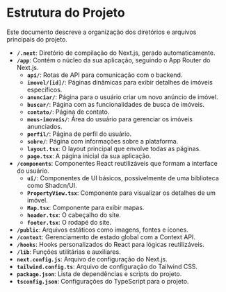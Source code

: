 # Estrutura do Projeto

Este documento descreve a organização dos diretórios e arquivos principais do projeto.

- **`/.next`**: Diretório de compilação do Next.js, gerado automaticamente.
- **`/app`**: Contém o núcleo da sua aplicação, seguindo o App Router do Next.js.
    - **`api/`**: Rotas de API para comunicação com o backend.
    - **`imovel/[id]/`**: Páginas dinâmicas para exibir detalhes de imóveis específicos.
    - **`anunciar/`**: Página para o usuário criar um novo anúncio de imóvel.
    - **`buscar/`**: Página com as funcionalidades de busca de imóveis.
    - **`contato/`**: Página de contato.
    - **`meus-imoveis/`**: Área do usuário para gerenciar os imóveis anunciados.
    - **`perfil/`**: Página de perfil do usuário.
    - **`sobre/`**: Página com informações sobre a plataforma.
    - **`layout.tsx`**: O layout principal que envolve todas as páginas.
    - **`page.tsx`**: A página inicial da sua aplicação.
- **`/components`**: Componentes React reutilizáveis que formam a interface do usuário.
    - **`ui/`**: Componentes de UI básicos, possivelmente de uma biblioteca como Shadcn/UI.
    - **`PropertyView.tsx`**: Componente para visualizar os detalhes de um imóvel.
    - **`Map.tsx`**: Componente para exibir mapas.
    - **`header.tsx`**: O cabeçalho do site.
    - **`footer.tsx`**: O rodapé do site.
- **`/public`**: Arquivos estáticos como imagens, fontes e ícones.
- **`/context`**: Gerenciamento de estado global com a Context API.
- **`/hooks`**: Hooks personalizados do React para lógicas reutilizáveis.
- **`/lib`**: Funções utilitárias e auxiliares.
- **`next.config.js`**: Arquivo de configuração do Next.js.
- **`tailwind.config.ts`**: Arquivo de configuração do Tailwind CSS.
- **`package.json`**: Lista de dependências e scripts do projeto.
- **`tsconfig.json`**: Configurações do TypeScript para o projeto.
